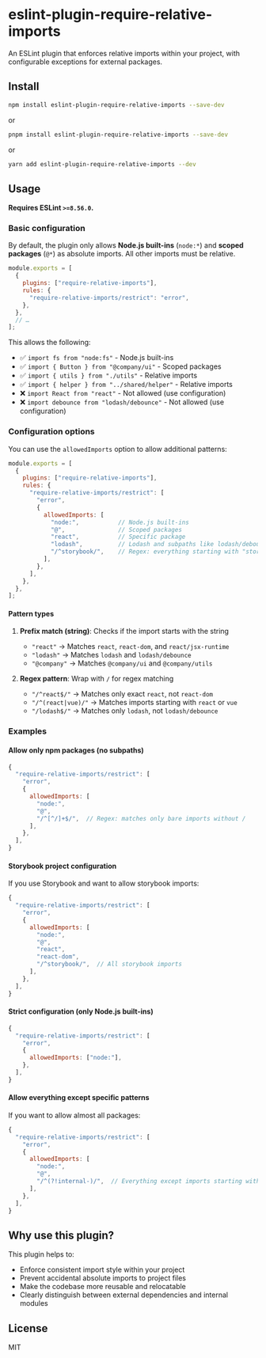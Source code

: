 # eslint-plugin-require-relative-imports

An ESLint plugin that enforces relative imports within your project, with configurable exceptions for external packages.

## Install

```bash
npm install eslint-plugin-require-relative-imports --save-dev
```

or

```bash
pnpm install eslint-plugin-require-relative-imports --save-dev
```

or

```bash
yarn add eslint-plugin-require-relative-imports --dev
```

## Usage

**Requires ESLint `>=8.56.0`.**

### Basic configuration

By default, the plugin only allows **Node.js built-ins** (`node:*`) and **scoped packages** (`@*`) as absolute imports. All other imports must be relative.

```js
module.exports = [
  {
    plugins: ["require-relative-imports"],
    rules: {
      "require-relative-imports/restrict": "error",
    },
  },
  // …
];
```

This allows the following:
- ✅ `import fs from "node:fs"` - Node.js built-ins
- ✅ `import { Button } from "@company/ui"` - Scoped packages
- ✅ `import { utils } from "./utils"` - Relative imports
- ✅ `import { helper } from "../shared/helper"` - Relative imports
- ❌ `import React from "react"` - Not allowed (use configuration)
- ❌ `import debounce from "lodash/debounce"` - Not allowed (use configuration)

### Configuration options

You can use the `allowedImports` option to allow additional patterns:

```js
module.exports = [
  {
    plugins: ["require-relative-imports"],
    rules: {
      "require-relative-imports/restrict": [
        "error",
        {
          allowedImports: [
            "node:",           // Node.js built-ins
            "@",               // Scoped packages
            "react",           // Specific package
            "lodash",          // Lodash and subpaths like lodash/debounce
            "/^storybook/",    // Regex: everything starting with "storybook"
          ],
        },
      ],
    },
  },
];
```

#### Pattern types

1. **Prefix match (string)**: Checks if the import starts with the string
   - `"react"` → Matches `react`, `react-dom`, and `react/jsx-runtime`
   - `"lodash"` → Matches `lodash` and `lodash/debounce`
   - `"@company"` → Matches `@company/ui` and `@company/utils`

2. **Regex pattern**: Wrap with `/` for regex matching
   - `"/^react$/"` → Matches only exact `react`, not `react-dom`
   - `"/^(react|vue)/"` → Matches imports starting with `react` or `vue`
   - `"/lodash$/"` → Matches only `lodash`, not `lodash/debounce`

### Examples

#### Allow only npm packages (no subpaths)

```js
{
  "require-relative-imports/restrict": [
    "error",
    {
      allowedImports: [
        "node:",
        "@",
        "/^[^/]+$/",  // Regex: matches only bare imports without /
      ],
    },
  ],
}
```

#### Storybook project configuration

If you use Storybook and want to allow storybook imports:

```js
{
  "require-relative-imports/restrict": [
    "error",
    {
      allowedImports: [
        "node:",
        "@",
        "react",
        "react-dom",
        "/^storybook/",  // All storybook imports
      ],
    },
  ],
}
```

#### Strict configuration (only Node.js built-ins)

```js
{
  "require-relative-imports/restrict": [
    "error",
    {
      allowedImports: ["node:"],
    },
  ],
}
```

#### Allow everything except specific patterns

If you want to allow almost all packages:

```js
{
  "require-relative-imports/restrict": [
    "error",
    {
      allowedImports: [
        "node:",
        "@",
        "/^(?!internal-)/",  // Everything except imports starting with "internal-"
      ],
    },
  ],
}
```

## Why use this plugin?

This plugin helps to:
- Enforce consistent import style within your project
- Prevent accidental absolute imports to project files
- Make the codebase more reusable and relocatable
- Clearly distinguish between external dependencies and internal modules

## License

MIT

